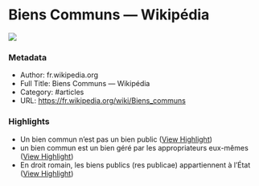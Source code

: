 # Biens Communs — Wikipédia

![](https://readwise-assets.s3.amazonaws.com/static/images/article3.5c705a01b476.png)

### Metadata

- Author: fr.wikipedia.org
- Full Title: Biens Communs — Wikipédia
- Category: #articles
- URL: https://fr.wikipedia.org/wiki/Biens_communs

### Highlights

- Un bien commun n’est pas un bien public ([View Highlight](https://instapaper.com/read/847097877/4178036))
- un bien commun est un bien géré par les appropriateurs eux-mêmes ([View Highlight](https://instapaper.com/read/847097877/4178039))
- En droit romain, les biens publics (res publicae) appartiennent à l’État ([View Highlight](https://instapaper.com/read/847097877/4178040))
